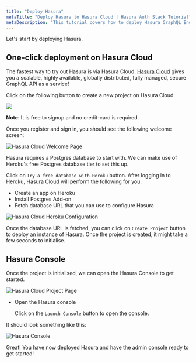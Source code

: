 ```yaml
---
title: "Deploy Hasura"
metaTitle: "Deploy Hasura to Hasura Cloud | Hasura Auth Slack Tutorial"
metaDescription: "This tutorial covers how to deploy Hasura GraphQL Engine on Hasura Cloud using one-click deployment and access the Hasura Console"
---
```


Let's start by deploying Hasura.

## One-click deployment on Hasura Cloud

The fastest way to try out Hasura is via Hasura Cloud. [Hasura Cloud](https://hasura.io/cloud/) gives you a scalable, highly available, globally distributed, fully managed, secure GraphQL API as a service!

Click on the following button to create a new project on Hasura Cloud:

<a href="https://cloud.hasura.io" target="_blank"><img src="https://graphql-engine-cdn.hasura.io/assets/main-site/deploy-hasura-cloud.png" /></a>

**Note**: It is free to signup and no credit-card is required.

Once you register and sign in, you should see the following welcome screen:

![Hasura Cloud Welcome Page](https://graphql-engine-cdn.hasura.io/learn-hasura/assets/graphql-hasura/hasura-cloud-welcome.png)

Hasura requires a Postgres database to start with. We can make use of Heroku's free Postgres database tier to set this up.

Click on `Try a free database with Heroku` button. After logging in to Heroku, Hasura Cloud will perform the following for you:

- Create an app on Heroku
- Install Postgres Add-on
- Fetch database URL that you can use to configure Hasura

![Hasura Cloud Heroku Configuration](https://graphql-engine-cdn.hasura.io/learn-hasura/assets/graphql-hasura/hasura-cloud-heroku-setup.png)

Once the database URL is fetched, you can click on `Create Project` button to deploy an instance of Hasura. Once the project is created, it might take a few seconds to initialise.

## Hasura Console

Once the project is initialised, we can open the Hasura Console to get started.

![Hasura Cloud Project Page](https://graphql-engine-cdn.hasura.io/learn-hasura/assets/graphql-hasura/hasura-cloud-project-page.png)

- Open the Hasura console

    Click on the `Launch Console` button to open the console. 

It should look something like this:

![Hasura Console](https://graphql-engine-cdn.hasura.io/learn-hasura/assets/graphql-hasura/hasura-console.png)

Great! You have now deployed Hasura and have the admin console ready to get started!
